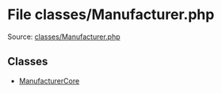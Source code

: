 File classes/Manufacturer.php
=========

Source: [classes/Manufacturer.php](https://github.com/PrestaShop/PrestaShop/blob/1.6.0.9/classes/Manufacturer.php)


Classes
-------

* [ManufacturerCore](class.ManufacturerCore.md)

